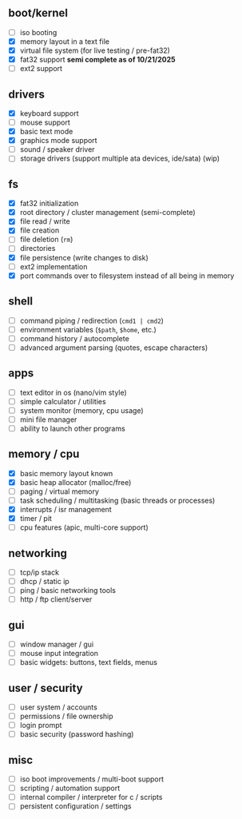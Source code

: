 ## boot/kernel

- [ ] iso booting
- [x] memory layout in a text file
- [x] virtual file system (for live testing / pre-fat32)
- [x] fat32 support **semi complete as of 10/21/2025**
- [ ] ext2 support

## drivers

- [x] keyboard support
- [ ] mouse support
- [x] basic text mode
- [x] graphics mode support
- [ ] sound / speaker driver
- [ ] storage drivers (support multiple ata devices, ide/sata) (wip)

## fs

- [x] fat32 initialization
- [x] root directory / cluster management (semi-complete)
- [x] file read / write
- [x] file creation
- [ ] file deletion (`rm`)
- [ ] directories
- [x] file persistence (write changes to disk)
- [ ] ext2 implementation
- [x] port commands over to filesystem instead of all being in memory

## shell

- [ ] command piping / redirection (`cmd1 | cmd2`)
- [ ] environment variables (`$path`, `$home`, etc.)
- [ ] command history / autocomplete
- [ ] advanced argument parsing (quotes, escape characters)

## apps

- [ ] text editor in os (nano/vim style)
- [ ] simple calculator / utilities
- [ ] system monitor (memory, cpu usage)
- [ ] mini file manager
- [ ] ability to launch other programs

## memory / cpu

- [x] basic memory layout known
- [x] basic heap allocator (malloc/free)
- [ ] paging / virtual memory
- [ ] task scheduling / multitasking (basic threads or processes)
- [x] interrupts / isr management
- [x] timer / pit
- [ ] cpu features (apic, multi-core support)

## networking

- [ ] tcp/ip stack
- [ ] dhcp / static ip
- [ ] ping / basic networking tools
- [ ] http / ftp client/server

## gui

- [ ] window manager / gui
- [ ] mouse input integration
- [ ] basic widgets: buttons, text fields, menus

## user / security

- [ ] user system / accounts
- [ ] permissions / file ownership
- [ ] login prompt
- [ ] basic security (password hashing)

## misc

- [ ] iso boot improvements / multi-boot support
- [ ] scripting / automation support
- [ ] internal compiler / interpreter for c / scripts
- [ ] persistent configuration / settings
